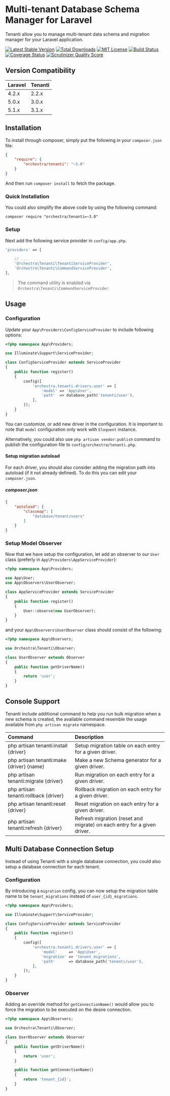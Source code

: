 Multi-tenant Database Schema Manager for Laravel
==============

Tenanti allow you to manage multi-tenant data schema and migration manager for your Laravel application.

[![Latest Stable Version](https://img.shields.io/github/release/orchestral/tenanti.svg?style=flat)](https://packagist.org/packages/orchestra/tenanti)
[![Total Downloads](https://img.shields.io/packagist/dt/orchestra/tenanti.svg?style=flat)](https://packagist.org/packages/orchestra/tenanti)
[![MIT License](https://img.shields.io/packagist/l/orchestra/tenanti.svg?style=flat)](https://packagist.org/packages/orchestra/tenanti)
[![Build Status](https://img.shields.io/travis/orchestral/tenanti/master.svg?style=flat)](https://travis-ci.org/orchestral/tenanti)
[![Coverage Status](https://img.shields.io/coveralls/orchestral/tenanti/master.svg?style=flat)](https://coveralls.io/r/orchestral/tenanti?branch=master)
[![Scrutinizer Quality Score](https://img.shields.io/scrutinizer/g/orchestral/tenanti/master.svg?style=flat)](https://scrutinizer-ci.com/g/orchestral/tenanti/)

## Version Compatibility

Laravel  | Tenanti
:--------|:---------
 4.2.x   | 2.2.x
 5.0.x   | 3.0.x
 5.1.x   | 3.1.x

## Installation

To install through composer, simply put the following in your `composer.json` file:

```json
{
	"require": {
		"orchestra/tenanti": "~3.0"
	}
}
```

And then run `composer install` to fetch the package.

### Quick Installation

You could also simplify the above code by using the following command:

    composer require "orchestra/tenanti=~3.0"

### Setup

Next add the following service provider in `config/app.php`.

```php
'providers' => [

	// ...
	'Orchestra\Tenanti\TenantiServiceProvider',
	'Orchestra\Tenanti\CommandServiceProvider',
],
```

> The command utility is enabled via `Orchestra\Tenanti\CommandServiceProvider`.

## Usage

### Configuration

Update your `App\Providers\ConfigServiceProvider` to include following options:

```php
<?php namespace App\Providers;

use Illuminate\Support\ServiceProvider;

class ConfigServiceProvider extends ServiceProvider
{
	public function register()
	{
		config([
			'orchestra.tenanti.drivers.user' => [
				'model' => 'App\User',
				'path'  => database_path('tenanti/user'),
			],
		]);
	}
}
```

You can customize, or add new driver in the configuration. It is important to note that `model` configuration only work with `Eloquent` instance.

Alternatively, you could also use `php artisan vendor:publish` command to publish the configuration file to `config/orchestra/tenanti.php`.

#### Setup migration autoload

For each driver, you should also consider adding the migration path into autoload (if it not already defined). To do this you can edit your `composer.json`.

##### composer.json

```json
{
	"autoload": {
		"classmap": [
			"database/tenant/users"
		]
	}
}
```

### Setup Model Observer

Now that we have setup the configuration, let add an observer to our `User` class (preferly in `App\Providers\AppServiceProvider`):

```php
<?php namespace App\Providers;

use App\User;
use App\Observers\UserObserver;

class AppServiceProvider extends ServiceProvider
{
	public function register()
	{
		User::observe(new UserObserver);
	}
}
```

and your `App\Observers\UserObserver` class should consist of the following:

```php
<?php namespace App\Observers;

use Orchestra\Tenanti\Observer;

class UserObserver extends Observer
{
	public function getDriverName()
	{
		return 'user';
	}
}
```

## Console Support

Tenanti include additional command to help you run bulk migration when a new schema is created, the available command resemble the usage available from `php artisan migrate` namespace.

Command                                    | Description
:------------------------------------------|:---------------------
 php artisan tenanti:install {driver}      | Setup migration table on each entry for a given driver.
 php artisan tenanti:make {driver} {name}  | Make a new Schema generator for a given driver.
 php artisan tenanti:migrate {driver}      | Run migration on each entry for a given driver.
 php artisan tenanti:rollback {driver}     | Rollback migration on each entry for a given driver.
 php artisan tenanti:reset {driver}        | Reset migration on each entry for a given driver.
 php artisan tenanti:refresh {driver}      | Refresh migration (reset and migrate) on each entry for a given driver.

## Multi Database Connection Setup

Instead of using Tenanti with a single database connection, you could also setup a database connection for each tenant.

### Configuration

By introducing a `migration` config, you can now setup the migration table name to be `tenant_migrations` instead of `user_{id}_migrations`.

```php
<?php namespace App\Providers;

use Illuminate\Support\ServiceProvider;

class ConfigServiceProvider extends ServiceProvider
{
    public function register()
    {
        config([
            'orchestra.tenanti.drivers.user' => [
                'model'     => 'App\User',
                'migration' => 'tenant_migrations',
                'path'      => database_path('tenanti/user'),
            ],
        ]);
    }
}
```

### Observer

Adding an override method for `getConnectionName()` would allow you to force the migration to be executed on the desire connection.

```php
<?php namespace App\Observers;

use Orchestra\Tenanti\Observer;

class UserObserver extends Observer
{
	public function getDriverName()
	{
		return 'user';
	}

	public function getConnectionName()
	{
		return 'tenant_{id}';
	}
}
```
